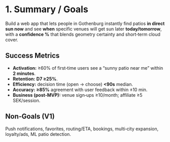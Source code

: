 # 1. Summary / Goals
Build a web app that lets people in Gothenburg instantly find patios **in direct sun now** and see **when** specific venues will get sun later **today/tomorrow**, with a **confidence %** that blends geometry certainty and short‑term cloud cover.

## Success Metrics
- **Activation:** ≥60% of first‑time users see a “sunny patio near me” within **2 minutes**.
- **Retention:** **D7 ≥25%**.
- **Efficiency:** decision time (open → choose) **<90s** median.
- **Accuracy:** **≥85%** agreement with user feedback within ±10 min.
- **Business (post‑MVP):** venue sign‑ups ≥10/month; affiliate ≥5 SEK/session.

## Non‑Goals (V1)
Push notifications, favorites, routing/ETA, bookings, multi‑city expansion, loyalty/ads, ML patio detection.
